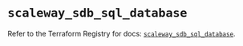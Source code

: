 # `scaleway_sdb_sql_database`

Refer to the Terraform Registry for docs: [`scaleway_sdb_sql_database`](https://registry.terraform.io/providers/scaleway/scaleway/2.57.0/docs/resources/sdb_sql_database).
